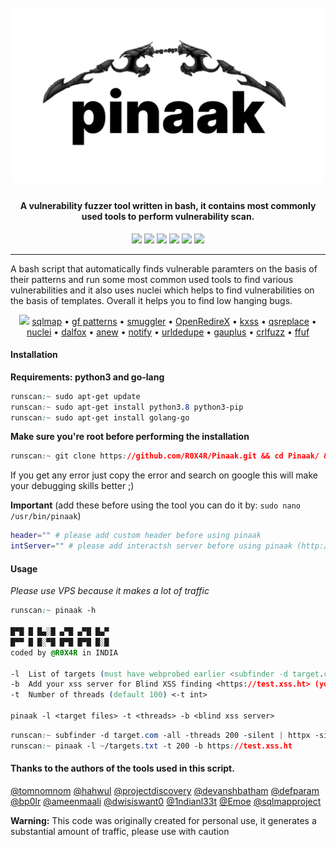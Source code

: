 <h1 align="center">
  <br>
  <a href="https://github.com/R0X4R/Pinaak/"><img src="images/logo.png" width="500px" alt="Pinaak"></a>
</h1>
<h4 align="center">
A vulnerability fuzzer tool written in bash, it contains most commonly used tools to perform vulnerability scan.
</h4>

<p align="center">
<a href="#"><img src="https://madewithlove.org.in/badge.svg"></a>
<a href="https://github.com/R0X4R/Garud/issues"><img src="https://img.shields.io/badge/contributions-welcome-brightgreen.svg?style=flat"></a>
<a href="https://github.com/R0X4R/Garud/blob/master/LICENSE"><img src="https://img.shields.io/badge/License-MIT-yellow.svg"></a>
<a href="#"><img src="https://img.shields.io/badge/Made%20with-Bash-1f425f.svg"></a>
<a href="https://twitter.com/R0X4R/"><img src="https://img.shields.io/badge/twitter-%40R0X4R-blue.svg"></a>
<a href="https://github.com/R0X4R?tab=followers"><img src="https://img.shields.io/badge/github-%40R0X4R-orange"></a>
</p>

---

A bash script that automatically finds vulnerable paramters on the basis of their patterns and run some most common used tools to find various vulnerabilities and it also uses nuclei which helps to find vulnerabilities on the basis of templates. Overall it helps you to find low hanging bugs.

<p align="center">
<a href="https://asciinema.org/a/wrbONQQbFkH6q2oGF5M6HWzcY?speed=8" target="_blank"><img src="https://asciinema.org/a/wrbONQQbFkH6q2oGF5M6HWzcY.svg"/></a>
<a href="https://github.com/sqlmapproject/sqlmap">sqlmap</a> •
<a href="https://github.com/1ndianl33t/Gf-Patterns">gf patterns</a> •
<a href="https://github.com/defparam/smuggler">smuggler</a> •
<a href="https://github.com/devanshbatham/OpenRedireX">OpenRedireX</a> •
<a href="https://github.com/Emoe/kxss">kxss</a> •
<a href="https://github.com/tomnomnom/qsreplace">qsreplace</a> •
<a href="https://github.com/projectdiscovery/nuclei">nuclei</a> •
<a href="https://github.com/hahwul/dalfox">dalfox</a> •
<a href="https://github.com/tomnomnom/anew">anew</a> •
<a href="https://github.com/projectdiscovery/notify">notify</a> •
<a href="https://github.com/ameenmaali/urldedupe">urldedupe</a> •
<a href="https://github.com/bp0lr/gauplus">gauplus</a> •
<a href="https://github.com/dwisiswant0/crlfuzz">crlfuzz</a> •
<a href="https://github.com/ffuf/ffuf">ffuf</a>
</p>

#### Installation
**Requirements: python3 and go-lang**
```css
runscan:~ sudo apt-get update
runscan:~ sudo apt-get install python3.8 python3-pip
runscan:~ sudo apt-get install golang-go
```

**Make sure you're root before performing the installation**

```css
runscan:~ git clone https://github.com/R0X4R/Pinaak.git && cd Pinaak/ && chmod +x pinaak install.sh && mv pinaak /usr/bin/ && ./install.sh
```

If you get any error just copy the error and search on google this will make your debugging skills better ;)

**Important** (add these before using the tool you can do it by: ``sudo nano /usr/bin/pinaak``)

```bash
header="" # please add custom header before using pinaak
intServer="" # please add interactsh server before using pinaak (http://test.interact.sh/)
```

#### Usage

*Please use VPS because it makes a lot of traffic*

```css
runscan:~ pinaak -h

█▀█ █ █▄░█ ▄▀█ ▄▀█ █▄▀
█▀▀ █ █░▀█ █▀█ █▀█ █░█
coded by @R0X4R in INDIA

-l  List of targets (must have webprobed earlier <subfinder -d target.com | httpx -silent | anew targets.txt>)
-b  Add your xss server for Blind XSS finding <https://test.xss.ht> (you can get it from https://xsshunter.com/)
-t  Number of threads (default 100) <-t int>

pinaak -l <target files> -t <threads> -b <blind xss server>
```
```css
runscan:~ subfinder -d target.com -all -threads 200 -silent | httpx -silent -threads 300 | anew -q targets.txt
runscan:~ pinaak -l ~/targets.txt -t 200 -b https://test.xss.ht
```

#### Thanks to the authors of the tools used in this script.

[@tomnomnom](https://github.com/tomnomnom) [@hahwul](https://github.com/hahwul) [@projectdiscovery](https://github.com/projectdiscovery) [@devanshbatham](https://github.com/devanshbatham)  [@defparam](https://github.com/defparam/) [@bp0lr](https://github.com/bp0lr/) [@ameenmaali](https://github.com/ameenmaali) [@dwisiswant0](https://github.com/dwisiswant0)  [@1ndianl33t](https://github.com/1ndianl33t) [@Emoe](https://github.com/Emoe/) [@sqlmapproject](https://github.com/sqlmapproject/sqlmap)

**Warning:** This code was originally created for personal use, it generates a substantial amount of traffic, please use with caution